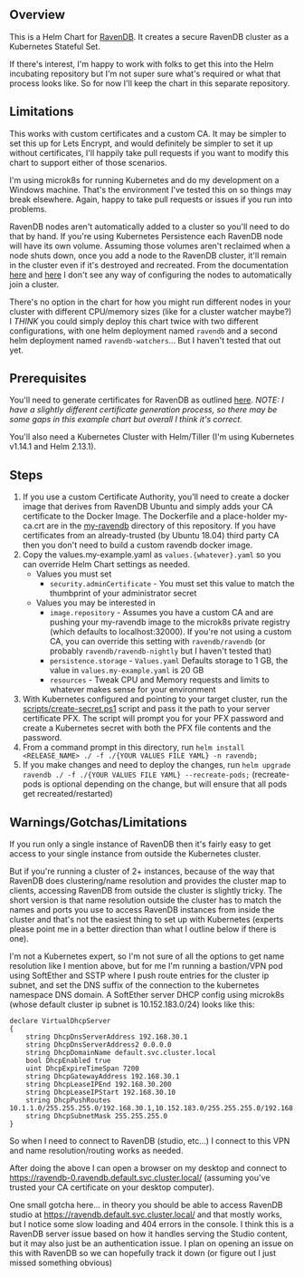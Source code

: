 ## Overview

This is a Helm Chart for [RavenDB](https://ravendb.net/).  It creates a secure RavenDB cluster as a Kubernetes Stateful Set.

If there's interest, I'm happy to work with folks to get this into the Helm incubating repository but I'm not super sure what's required or what that process looks like.  So for now I'll keep the chart in this separate repository.

## Limitations

This works with custom certificates and a custom CA.  It may be simpler to set this up for Lets Encrypt, and would definitely be simpler to set it up without certificates, I'll happily take pull requests if you want to modify this chart to support either of those scenarios.

I'm using microk8s for running Kubernetes and do my development on a Windows machine.  That's the environment I've tested this on so things may break elsewhere.  Again, happy to take pull requests or issues if you run into problems.

RavenDB nodes aren't automatically added to a cluster so you'll need to do that by hand.  If you're using Kubernetes Persistence each RavenDB node will have its own volume.  Assuming those volumes aren't reclaimed when a node shuts down, once you add a node to the RavenDB cluster, it'll remain in the cluster even if it's destroyed and recreated.   From the documentation [here](https://ravendb.net/docs/article-page/4.1/csharp/studio/server/cluster/add-node-to-cluster) and [here](https://ravendb.net/docs/article-page/4.1/csharp/server/configuration/cluster-configuration) I don't see any way of configuring the nodes to automatically join a cluster.

There's no option in the chart for how you might run different nodes in your cluster with different CPU/memory sizes (like for a cluster watcher maybe?)  I *_THINK_* you could simply deploy this chart twice with two different configurations, with one helm deployment named `ravendb` and a second helm deployment named `ravendb-watchers`... But I haven't tested that out yet.

## Prerequisites

You'll need to generate certificates for RavenDB as outlined [here](https://ravendb.net/docs/article-page/4.1/csharp/server/security/authentication/certificate-management).  *_NOTE: I have a slightly different certificate generation process, so there may be some gaps in this example chart but overall I think it's correct._*

You'll also need a Kubernetes Cluster with Helm/Tiller (I'm using Kubernetes v1.14.1 and Helm 2.13.1).

## Steps

1. If you use a custom Certificate Authority, you'll need to create a docker image that derives from RavenDB Ubuntu and simply adds your CA certificate to the Docker Image.  The Dockerfile and a place-holder my-ca.crt are in the [my-ravendb](./my-ravendb) directory of this repository.  If you have certificates from an already-trusted (by Ubuntu 18.04) third party CA then you don't need to build a custom ravendb docker image.
2. Copy the values.my-example.yaml as `values.{whatever}.yaml` so you can override Helm Chart settings as needed.
    - Values you must set
        - `security.adminCertificate` - You must set this value to match the thumbprint of your administrator secret
    - Values you may be interested in
        - `image.repository` - Assumes you have a custom CA and are pushing your my-ravendb image to the microk8s private registry (which defaults to localhost:32000).  If you're not using a custom CA, you can override this setting with `ravendb/ravendb` (or probably `ravendb/ravendb-nightly` but I haven't tested that)
        - `persistence.storage` - `Values.yaml` Defaults storage to 1 GB, the value in `values.my-example.yaml` is 20 GB
        - `resources` - Tweak CPU and Memory requests and limits to whatever makes sense for your environment
3. With Kubernetes configured and pointing to your target cluster, run the [scripts/create-secret.ps1](./scripts/create-secret.ps1) script and pass it the path to your server certificate PFX.  The script will prompt you for your PFX password and create a Kubernetes secret with both the PFX file contents and the password.
4. From a command prompt in this directory, run `helm install <RELEASE_NAME> ./ -f ./{YOUR VALUES FILE YAML} -n ravendb;`
5. If you make changes and need to deploy the changes, run `helm upgrade ravendb ./ -f ./{YOUR VALUES FILE YAML} --recreate-pods;` (recreate-pods is optional depending on the change, but will ensure that all pods get recreated/restarted)

## Warnings/Gotchas/Limitations

If you run only a single instance of RavenDB then it's fairly easy to get access to your single instance from outside the Kubernetes cluster.

But if you're running a cluster of 2+ instances, because of the way that RavenDB does clustering/name resolution and provides the cluster map to clients, accessing RavenDB from outside the cluster is slightly tricky.  The short version is that name resolution outside the cluster has to match the names and ports you use to access RavenDB instances from inside the cluster and that's not the easiest thing to set up with Kubernetes (experts please point me in a better direction than what I outline below if there is one).

I'm not a Kubernetes expert, so I'm not sure of all the options to get name resolution like I mention above, but for me I'm running a bastion/VPN pod using SoftEther and SSTP where I push route entries for the cluster ip subnet, and set the DNS suffix of the connection to the kubernetes namespace DNS domain.  A SoftEther server DHCP config using microk8s (whose default cluster ip subnet is 10.152.183.0/24) looks like this:

```
declare VirtualDhcpServer
{
	string DhcpDnsServerAddress 192.168.30.1
	string DhcpDnsServerAddress2 0.0.0.0
	string DhcpDomainName default.svc.cluster.local
	bool DhcpEnabled true
	uint DhcpExpireTimeSpan 7200
	string DhcpGatewayAddress 192.168.30.1
	string DhcpLeaseIPEnd 192.168.30.200
	string DhcpLeaseIPStart 192.168.30.10
	string DhcpPushRoutes 10.1.1.0/255.255.255.0/192.168.30.1,10.152.183.0/255.255.255.0/192.168.30.1
	string DhcpSubnetMask 255.255.255.0
}
```

So when I need to connect to RavenDB (studio, etc...) I connect to this VPN and name resolution/routing works as needed.

After doing the above I can open a browser on my desktop and connect to https://ravendb-0.ravendb.default.svc.cluster.local/ (assuming you've trusted your CA certificate on your desktop computer).

One small gotcha here... in theory you should be able to access RavenDB studio at https://ravendb.default.svc.cluster.local/ and that mostly works, but I notice some slow loading and 404 errors in the console.  I think this is a RavenDB server issue based on how it handles serving the Studio content, but it may also just be an authentication issue.  I plan on opening an issue on this with RavenDB so we can hopefully track it down (or figure out I just missed something obvious)
